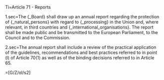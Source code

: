 Ti=Article 71 - Reports

1.sec=The {_Board} shall draw up an annual report regarding the protection of {_natural_persons} with regard to {_processing} in the Union and, where relevant, in third countries and {_international_organisations}. The report shall be made public and be transmitted to the European Parliament, to the Council and to the Commission.

2.sec=The annual report shall include a review of the practical application of the guidelines, recommendations and best practices referred to in point (l) of Article 70(1) as well as of the binding decisions referred to in Article 65.

=[G/Z/ol/s2]
